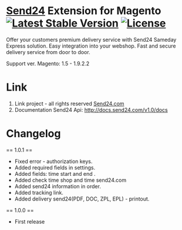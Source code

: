 # [Send24](http://send24.com) Extension for Magento [![Latest Stable Version](https://poser.pugx.org/barbotkin/send24-extension-for-magento/v/stable)](https://packagist.org/packages/barbotkin/send24-extension-for-magento) [![License](https://poser.pugx.org/barbotkin/send24-extension-for-magento/license.svg)](http://opensource.org/licenses/GPL-3.0)
Offer your customers premium delivery service with Send24 Sameday Express solution. Easy integration into your webshop. Fast and secure delivery service from door to door.

Support ver. Magento: 1.5 - 1.9.2.2

# Link 
1. Link project - all rights reserved <a href="http://send24.com">Send24.com</a>
2. Documentation Send24 Api: http://docs.send24.com/v1.0/docs

# Changelog
== 1.0.1 ==
* Fixed error - authorization keys. 
* Added required fields in settings. 
* Added fields: time start and end . 
* Added check time shop and time send24.com
* Added send24 information in order.
* Added tracking link. 
* Added delivery send24(PDF, DOC, ZPL, EPL) - printout.
 
== 1.0.0 ==
* First release
